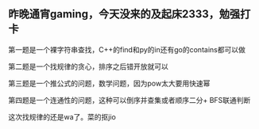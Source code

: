 ## 昨晚通宵gaming，今天没来的及起床2333，勉强打卡


第一题是一个裸字符串查找，C++的find和py的in还有go的contains都可以做

第二题是一个找规律的贪心，排序之后错开放就可以

第三题是一个推公式的问题，数学问题，因为pow太大要用快速幂

第四题是一个连通性的问题，这种可以倒序并查集或者顺序二分+ BFS联通判断


这次找规律的还是wa了。菜的抠jio